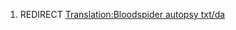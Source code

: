 1.  REDIRECT [Translation:Bloodspider autopsy
    txt/da](Translation:Bloodspider_autopsy_txt/da "wikilink")